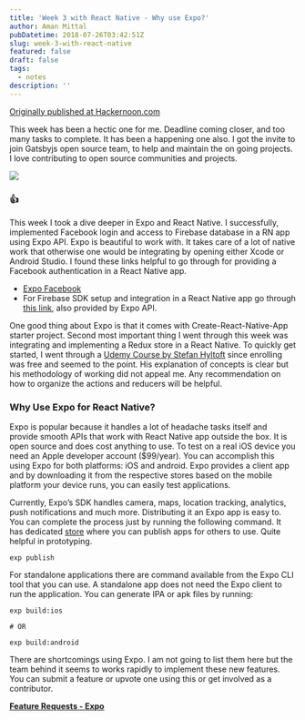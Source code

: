 ```yaml
---
title: 'Week 3 with React Native - Why use Expo?'
author: Aman Mittal
pubDatetime: 2018-07-26T03:42:51Z
slug: week-3-with-react-native
featured: false
draft: false
tags:
  - notes
description: ''
---
```


[Originally published at Hackernoon.com](https://medium.com/hackernoon/week-3-with-react-native-107f6779a831)

This week has been a hectic one for me. Deadline coming closer, and too many tasks to complete. It has been a happening one also. I got the invite to join Gatsbyjs open source team, to help and maintain the on going projects. I love contributing to open source communities and projects.

![](https://i.imgur.com/K7zj9sl.png)

### 👍

This week I took a dive deeper in Expo and React Native. I successfully, implemented Facebook login and access to Firebase database in a RN app using Expo API. Expo is beautiful to work with. It takes care of a lot of native work that otherwise one would be integrating by opening either Xcode or Android Studio. I found these links helpful to go through for providing a Facebook authentication in a React Native app.

- [Expo Facebook](https://docs.expo.io/versions/latest/sdk/facebook#__next)
- For Firebase SDK setup and integration in a React Native app go through [this link](https://docs.expo.io/versions/latest/guides/using-firebase#__next), also provided by Expo API.

One good thing about Expo is that it comes with Create-React-Native-App starter project. Second most important thing I went through this week was integrating and implementing a Redux store in a React Native. To quickly get started, I went through a [Udemy Course by Stefan Hyltoft](https://www.udemy.com/learn-redux-in-react-native-in-less-than-2-hours/) since enrolling was free and seemed to the point. His explanation of concepts is clear but his methodology of working did not appeal me. Any recommendation on how to organize the actions and reducers will be helpful.

### Why Use Expo for React Native?

Expo is popular because it handles a lot of headache tasks itself and provide smooth APIs that work with React Native app outside the box. It is open source and does cost anything to use. To test on a real iOS device you need an Apple developer account (\$99/year). You can accomplish this using Expo for both platforms: iOS and android. Expo provides a client app and by downloading it from the respective stores based on the mobile platform your device runs, you can easily test applications.

Currently, Expo’s SDK handles camera, maps, location tracking, analytics, push notifications and much more. Distributing it an Expo app is easy to. You can complete the process just by running the following command. It has dedicated [store](https://expo.io/) where you can publish apps for others to use. Quite helpful in prototyping.

```shell
exp publish
```

For standalone applications there are command available from the Expo CLI tool that you can use. A standalone app does not need the Expo client to run the application. You can generate IPA or apk files by running:

```shell
exp build:ios

# OR

exp build:android
```

There are shortcomings using Expo. I am not going to list them here but the team behind it seems to works rapidly to implement these new features. You can submit a feature or upvote one using this or get involved as a contributor.

[**Feature Requests - Expo**](https://expo.canny.io/feature-requests)
